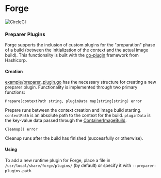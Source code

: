 # Forge

![CircleCI](https://img.shields.io/circleci/build/github/dominodatalab/forge?style=for-the-badge)


### Preparer Plugins

Forge supports the inclusion of custom plugins for the "preparation" phase of a build (between the initialization of the context and the actual image build).
This functionality is built with the [go-plugin](https://github.com/hashicorp/go-plugin) framework from Hashicorp.

#### Creation

[example/preparer_plugin.go](./docs/example/preparer_plugin.go) has the necessary structure for creating a new preparer plugin.
Functionality is implemented through two primary functions:

`Prepare(contextPath string, pluginData map[string]string) error`

Prepare runs between the context creation and image build starting. `contextPath` is an absolute path to the context for the build.
`pluginData` is the key-value data passed through the [ContainerImageBuild](./config/crd/bases/forge.dominodatalab.com_containerimagebuilds.yaml#L77-L82).

`Cleanup() error`

Cleanup runs after the build has finished (successfully or otherwise).

#### Using

To add a new runtime plugin for Forge, place a file in `/usr/local/share/forge/plugins/` (by default) or specify it with `--preparer-plugins-path`.